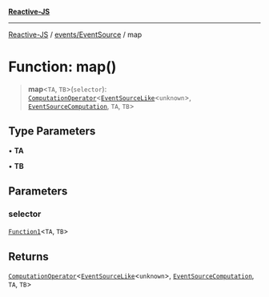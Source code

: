 [**Reactive-JS**](../../../README.md)

***

[Reactive-JS](../../../README.md) / [events/EventSource](../README.md) / map

# Function: map()

> **map**\<`TA`, `TB`\>(`selector`): [`ComputationOperator`](../../../computations/type-aliases/ComputationOperator.md)\<[`EventSourceLike`](../../interfaces/EventSourceLike.md)\<`unknown`\>, [`EventSourceComputation`](../interfaces/EventSourceComputation.md), `TA`, `TB`\>

## Type Parameters

• **TA**

• **TB**

## Parameters

### selector

[`Function1`](../../../functions/type-aliases/Function1.md)\<`TA`, `TB`\>

## Returns

[`ComputationOperator`](../../../computations/type-aliases/ComputationOperator.md)\<[`EventSourceLike`](../../interfaces/EventSourceLike.md)\<`unknown`\>, [`EventSourceComputation`](../interfaces/EventSourceComputation.md), `TA`, `TB`\>
